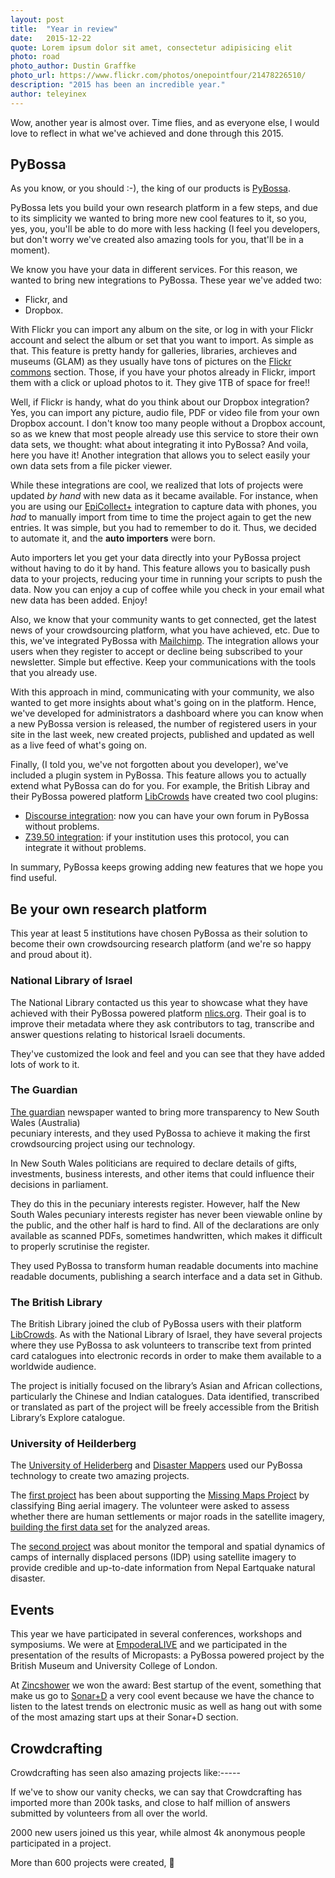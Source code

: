 ```yaml
---
layout: post
title:  "Year in review"
date:   2015-12-22 
quote: Lorem ipsum dolor sit amet, consectetur adipisicing elit
photo: road 
photo_author: Dustin Graffke
photo_url: https://www.flickr.com/photos/onepointfour/21478226510/
description: "2015 has been an incredible year."
author: teleyinex
---
```


Wow, another year is almost over. Time flies, and as everyone else, I would love to
reflect in what we've achieved and done through this 2015.

## PyBossa

As you know, or you should :-), the king of our products is [PyBossa](http://pybossa.com). 

PyBossa lets you build your own research platform in a few steps, and due to its simplicity
we wanted to bring more new cool features to it, so you, yes, you, you'll be able to do more
with less hacking (I feel you developers, but don't worry we've created also amazing tools for
you, that'll be in a moment).


We know you have your data in different services. For this reason, we wanted to bring new integrations
to PyBossa. These year we've added two:

 *  Flickr, and
 *  Dropbox.

With Flickr you can import any album on the site, or log in with your Flickr account and select the album or set
that you want to import. As simple as that. This feature is pretty handy for galleries, libraries, archieves
and museums (GLAM) as they usually have tons of pictures on the [Flickr commons]() section. Those, if you
have your photos already in Flickr, import them with a click or upload photos to it. They give 1TB of space
for free!!

Well, if Flickr is handy, what do you think about our Dropbox integration? Yes, you can import any
picture, audio file, PDF or video file from your own Dropbox account. I don't know too many people
without a Dropbox account, so as we knew that most people already use this service to store their own
data sets, we thought: what about integrating it into PyBossa? And voila, here you have it! Another
integration that allows you to select easily your own data sets from a file picker viewer.

While these integrations are cool, we realized that lots of projects were updated *by hand* with
new data as it became available. For instance, when you are using our [EpiCollect+]() integration
to capture data with phones, you *had* to manually import from time to time the project again to get
the new entries. It was simple, but you had to remember to do it. Thus, we decided to automate it, 
and the **auto importers** were born.

Auto importers let you get your data directly into your PyBossa project without having to do it 
by hand. This feature allows you to basically push data to your projects, reducing your time in 
running your scripts to push the data. Now you can enjoy a cup of coffee while you check in your email what new data
has been added. Enjoy!

Also, we know that your community wants to get connected, get the latest news of your
crowdsourcing platform, what you have achieved, etc. Due to this, we've integrated PyBossa
with [Mailchimp](). The integration allows your users when they register to accept or decline
being subscribed to your newsletter. Simple but effective. Keep your communications with the tools
that you already use.

With this approach in mind, communicating with your community, we also wanted to get 
more insights about what's going on in the platform. Hence, we've developed for administrators
a dashboard where you can know when a new PyBossa version is released, the number of
registered users in your site in the last week, new created projects, published and updated
as well as a live feed of what's going on. 

Finally, (I told you, we've not forgotten about you developer), we've included a plugin
system in PyBossa. This feature allows you to actually extend what PyBossa can do for you.
For example, the British Libray and their PyBossa powered platform [LibCrowds](https://github.com/LibCrowds/Z3950-pybossa-plugin) have 
created two cool plugins:

 * [Discourse integration](https://github.com/LibCrowds/discourse-pybossa-plugin): now you can have your own forum in PyBossa without problems.
 * [Z39.50 integration](https://github.com/LibCrowds/Z3950-pybossa-plugin): if your institution uses this protocol, you can integrate it without problems.

In summary, PyBossa keeps growing adding new features that we hope you find useful.

## Be your own research platform

This year at least 5 institutions have chosen PyBossa as their solution to become their
own crowdsourcing research platform (and we're so happy and proud about it). 

### National Library of Israel

The National Library contacted us this year to showcase what they have achieved with
their PyBossa powered platform [nlics.org](http://nlics.org). Their goal is to improve 
their metadata where they ask contributors to tag, transcribe and answer questions 
relating to historical Israeli documents.

They've customized the look and feel and you can see that they have added lots of work to it.


### The Guardian

[The guardian](http://www.theguardian.com/australia-news/datablog/2015/mar/09/why-were-crowdsourcing-the-nsw-pecuniary-interests-register-faq) newspaper wanted to bring more transparency to New South Wales (Australia)  
pecuniary interests, and they used PyBossa to achieve it making the first crowdsourcing 
project using our technology. 

In New South Wales politicians are required to declare details of gifts, investments, 
business interests, and other items that could influence their decisions in parliament. 

They do this in the pecuniary interests register. However, half the New South Wales 
pecuniary interests register has never been viewable online by the public, and the 
other half is hard to find. All of the declarations are only available as scanned 
PDFs, sometimes handwritten, which makes it difficult to properly scrutinise the register.

They used PyBossa to transform human readable documents into machine readable documents, 
publishing a search interface and a data set in Github.

### The British Library

The British Library joined the club of PyBossa users with their platform [LibCrowds](http://libcrowds.com/).
As with the National Library of Israel, they have several projects where they use PyBossa 
to ask volunteers to transcribe text from printed card catalogues into electronic records 
in order to make them available to a worldwide audience. 

The project is initially focused on the library’s Asian and African collections, 
particularly the Chinese and Indian catalogues. Data identified, transcribed or 
translated as part of the project will be freely accessible from the 
British Library’s Explore catalogue.

### University of Heilderberg

The [University of Heliderberg](http://www.heidelberg.edu/) and [Disaster Mappers](https://disastermappers.wordpress.com/) used our PyBossa technology to create two amazing projects.

The [first project](http://crowdmap.geog.uni-heidelberg.de/app/missing_maps_follow_up/) has been about supporting the [Missing Maps Project](http://www.missingmaps.org/) by classifying 
Bing aerial imagery. The volunteer were asked to assess whether there are human 
settlements or major roads in the satellite imagery, [building the first data set](http://umap.openstreetmap.fr/es/map/missing-maps-south-kivu-region-human-settlements-a_53739#9/-2.9842/28.9970) for the
analyzed areas.

The [second project](http://crowdmap.geog.uni-heidelberg.de/app/shelter_dynamics/) was about monitor the temporal and spatial dynamics of camps of 
internally displaced persons (IDP) using satellite imagery to provide credible and 
up-to-date information from Nepal Eartquake natural disaster.

## Events

This year we have participated in several conferences, workshops and symposiums. We were at
[EmpoderaLIVE]() and we participated in the presentation of the results of Micropasts: a PyBossa
powered project by the British Museum and University College of London. 

At [Zincshower]() we won the award: Best startup of the event, something that make us go to
[Sonar+D]() a very cool event because we have the chance to listen to the latest trends on
electronic music as well as hang out with some of the most amazing start ups at their Sonar+D
section.


## Crowdcrafting

Crowdcrafting has seen also amazing projects like:-----

If we've to show our vanity checks, we can say that Crowdcrafting has imported more than 200k tasks, and close to 
half million of answers submitted by volunteers from all over the world.

2000 new users joined us this year, while almost 4k anonymous people participated in a project.

More than 600 projects were created, 
